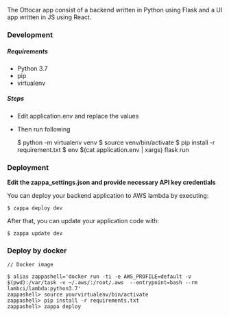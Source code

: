 The Ottocar app consist of a backend written in Python using Flask and a UI app written in JS using React.

### Development
##### Requirements
* Python 3.7
* pip
* virtualenv

##### Steps
* Edit application.env and replace the values
* Then run following


    $ python -m virtualenv venv
    $ source venv/bin/activate
    $ pip install -r requirement.txt
    $ env $(cat application.env | xargs) flask run


### Deployment

**Edit the zappa_settings.json and provide necessary API key credentials**

You can deploy your backend application to AWS lambda by executing:

	$ zappa deploy dev

After that, you can update your application code with:

	$ zappa update dev
### Deploy by docker
    // Docker image
    
    $ alias zappashell='docker run -ti -e AWS_PROFILE=default -v $(pwd):/var/task -v ~/.aws/:/root/.aws  --entrypoint=bash --rm lambci/lambda:python3.7'
    zappashell> source yourvirtualenv/bin/activate
    zappashell> pip install -r requirements.txt
    zappashell> zappa deploy
